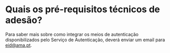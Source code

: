 # Quais os pré-requisitos técnicos de adesão?

Para saber mais sobre como integrar os meios de autenticação disponibilizados pelo Serviço de Autenticação, deverá enviar um email para [eid@ama.pt](mailto:eid@ama.pt).
